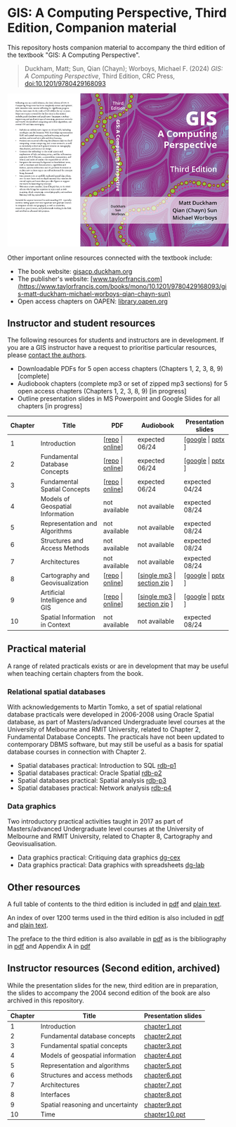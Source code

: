 # GIS: A Computing Perspective, Third Edition, Companion material

This repository hosts companion material to accompany the third edition of the textbook "GIS: A Computing Perspective". 

> Duckham, Matt; Sun, Qian (Chayn); Worboys, Michael F. (2024) *GIS: A Computing Perspective*, Third Edition, CRC Press, [doi:10.1201/9780429168093](https://doi.org/10.1201/9780429168093) 

![GIS: A Computing Perspective 3e cover](images/gisacp3e-cover.png)

Other important online resources connected with the textbook include:

- The book website: [gisacp.duckham.org](https://gisacp.duckham.org)
- The publisher's website: [www.taylorfrancis.com](https://www.taylorfrancis.com/books/mono/10.1201/9780429168093/gis-matt-duckham-michael-worboys-qian-chayn-sun)
- Open access chapters on OAPEN: [library.oapen.org](https://library.oapen.org/handle/20.500.12657/75328)


## Instructor and student resources 

The following resources for students and instructors are in development. If you are a GIS instructor have a request to prioritise particular resources, please [contact the authors](http://gisacp.duckham.org/questions-about-the-book/). 

- Downloadable PDFs for 5 open access chapters (Chapters 1, 2, 3, 8, 9) \[complete\]
- Audiobook chapters (complete mp3 or set of zipped mp3 sections) for 5 open access chapters (Chapters 1, 2, 3, 8, 9) \[in progress\]
- Outline presentation slides in MS Powerpoint and Google Slides for all chapters \[in progress\]


| Chapter | Title | PDF | Audiobook | Presentation slides 
| ----------- | ----------- |  ----------- |  ----------- |  ----------- 
| 1 | Introduction | \[[repo](oa_chapters/10.1201_9780429168093-1_chapterpdf.pdf) \| [online](https://www.taylorfrancis.com/chapters/oa-mono/10.1201/9780429168093-1/introduction-matt-duckham-qian-chayn-sun-michael-worboys)\]| expected 06/24 | \[[google](https://docs.google.com/presentation/d/1NWYgRgmdm1eYZJLnw9WCQvB-Zsl_Td-v6Vny1UvYNTc/edit?usp=sharing) \| [pptx](pptx/gisacp-chapter1.pptx) \]
| 2 | Fundamental Database Concepts | \[[repo](oa_chapters/10.1201_9780429168093-2_chapterpdf.pdf) \| [online](https://www.taylorfrancis.com/chapters/oa-mono/10.1201/9780429168093-2/fundamental-database-concepts-matt-duckham-qian-chayn-sun-michael-worboys)\]| expected 06/24 |  \[[google](https://docs.google.com/presentation/d/1TbfpkpRY4xBJ0dChQytd_PcJyZHgN-OyyIYIZXY63yM/edit?usp=sharing) \| [pptx](pptx/gisacp-chapter2.pptx) \]
| 3 | Fundamental Spatial Concepts | \[[repo](oa_chapters/10.1201_9780429168093-3_chapterpdf.pdf) \| [online](https://www.taylorfrancis.com/chapters/oa-mono/10.1201/9780429168093-3/fundamental-spatial-concepts-matt-duckham-qian-chayn-sun-michael-worboys)\]| expected 06/24 | expected 04/24
| 4 | Models of Geospatial Information | not available | not available | expected 08/24 
| 5 | Representation and Algorithms | not available | not available | expected 08/24 
| 6 | Structures and Access Methods  | not available | not available | expected 08/24 
| 7 | Architectures | not available | not available | expected 08/24 
| 8 | Cartography and Geovisualization | \[[repo](oa_chapters/10.1201_9780429168093-8_chapterpdf.pdf) \| [online](https://www.taylorfrancis.com/chapters/oa-mono/10.1201/9780429168093-8/cartography-geovisualization-matt-duckham-qian-chayn-sun-michael-worboys)\]| \[[single mp3](https://drive.google.com/file/d/1v3AHfFBw4bGLoOfHn6nkqsI_afM_v03E/view?usp=sharing) \| [section zip](https://drive.google.com/file/d/1PjuzH5pJT15EkQ3ZQUNFexsqw4xMlO8U/view?usp=sharing) \] | \[[google](https://docs.google.com/presentation/d/1bx_zFJgwUCaFQ0fe6vly8xYS2Z8cmiJhZJXhO6PeqBE/edit?usp=sharing) \| [pptx](pptx/gisacp-chapter8.pptx) \]
| 9 | Artificial Intelligence and GIS | \[[repo](oa_chapters/10.1201_9780429168093-9_chapterpdf.pdf) \| [online](https://www.taylorfrancis.com/chapters/oa-mono/10.1201/9780429168093-9/artificial-intelligence-gis-matt-duckham-qian-chayn-sun-michael-worboys)\]| \[[single mp3](https://drive.google.com/file/d/1yTvvHT55mWHtxt8cQ9K6xhcxqdhv81w2/view?usp=sharing) \| [section zip](https://drive.google.com/file/d/1Tr_8NCmx9dLJ3m2nZaqmSoS6tC5IAcri/view?usp=sharing) \] | \[[google](https://docs.google.com/presentation/d/10kHL7FGoR3ukjrjIfrBGGCiDQts_cFc96TKkw3Aq2cE/edit?usp=sharing) \| [pptx](pptx/gisacp-chapter9.pptx) \]
| 10 | Spatial Information in Context | not available | not available | expected 08/24 



## Practical material 

A range of related practicals exists or are in development that may be useful when teaching certain chapters from the book. 

### Relational spatial databases

With acknowledgements to Martin Tomko, a set of spatial relational database practicals were developed in 2006-2008 using Oracle Spatial database, as part of Masters/advanced Undergraduate level courses at the University of Melbourne and RMIT University, related to Chapter 2, Fundamental Database Concepts. The practicals have not been updated to contemporary DBMS software, but may still be useful as a basis for spatial database courses in connection with Chapter 2. 

- Spatial databases practical: Introduction to SQL [rdb-p1](pracs/rdb/rdb-p1.html)
- Spatial databases practical: Oracle Spatial [rdb-p2](pracs/rdb/rdb-p2.html)
- Spatial databases practical: Spatial analysis [rdb-p3](pracs/rdb/rdb-p3.html)
- Spatial databases practical: Network analysis [rdb-p4](pracs/rdb/rdb-p4.html)

### Data graphics

Two introductory practical activities taught in 2017 as part of Masters/advanced Undergraduate level courses at the University of Melbourne and RMIT University, related to Chapter 8, Cartography and Geovisualisation. 

- Data graphics practical: Critiquing data graphics [dg-cex](pracs/datagraphics/dg-cex.html)
- Data graphics practical: Data graphics with spreadsheets [dg-lab](pracs/datagraphics/dg-lab.html)

## Other resources 

A full table of contents to the third edition is included in [pdf](misc/gisacp-toc.pdf) and [plain text](misc/toc.md). 

An index of over 1200 terms used in the third edition is also included in [pdf](misc/gisacp-index.pdf) and [plain text](misc/index.md). 

The preface to the third edition is also available in [pdf](misc/gisacp-preface.pdf) as is the bibliography in [pdf](misc/gisacp-bibliography.pdf) and Appendix A in [pdf](misc/gisacp-appendixa.pdf) 


## Instructor resources (Second edition, archived)

While the presentation slides for the new, third edition are in preparation, the slides to accompany the 2004 second edition of the book are also archived in this repository. 

| Chapter | Title | Presentation slides 
| ----------- | ----------- |  ----------- | 
| 1 | Introduction | [chapter1.ppt](archive_ppt/chapter1.ppt)
| 2 | Fundamental database concepts | [chapter2.ppt](archive_ppt/chapter2.ppt)
| 3 | Fundamental spatial concepts | [chapter3.ppt](archive_ppt/chapter3.ppt)
| 4 | Models of geospatial information | [chapter4.ppt](archive_ppt/chapter4.ppt)
| 5 | Representation and algorithms | [chapter5.ppt](archive_ppt/chapter5.ppt)
| 6 | Structures and access methods | [chapter6.ppt](archive_ppt/chapter6.ppt)
| 7 | Architectures | [chapter7.ppt](archive_ppt/chapter7.ppt)
| 8 | Interfaces | [chapter8.ppt](archive_ppt/chapter8.ppt)
| 9 | Spatial reasoning and uncertainty | [chapter9.ppt](archive_ppt/chapter9.ppt)
| 10 | Time | [chapter10.ppt](archive_ppt/chapter10.ppt)

